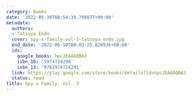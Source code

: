```yaml
---
category: books
date: '2022-05-30T08:54:39.708077+00:00'
metadata:
  authors:
  - Tatsuya Endo
  cover: spy-x-family-vol-3-tatsuya-endo.jpg
  end_date: '2022-06-10T08:03:25.828936+00:00'
  ids:
    google_books: hpcJEAAAQBAJ
    isbn_10: '1974724298'
    isbn_13: '9781974724291'
  link: https://play.google.com/store/books/details?id=hpcJEAAAQBAJ
  status: read
title: Spy x Family, Vol. 3
---
```


